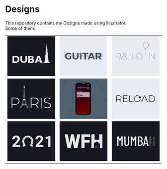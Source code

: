 # Designs
This repository contains my Designs made using Illustrator.<br>
Some of them:<br>
<table>
<tr><td><img src="./2020-12/png/14.12.2020.png"></td><td><img src="./2020-12/png/02.12.2020.png"></td><td><img src="./2020-11/png/22.11.2020.png"></td></tr>
<tr><td><img src="./2020-12/png/18.12.2020.png"></td><td><img src="./2020-11/png/19.11.2020 - 2.png"></td><td><img src="./2020-11/png/25.11.2020.png"></td></tr>
<tr><td><img src="./2021-01/png/01.01.2021.png"></td><td><img src="./2021-01/png/05.01.2021.png"></td><td><img src="./2020-12/png/27.12.2020.png"></td></tr>
</table>
